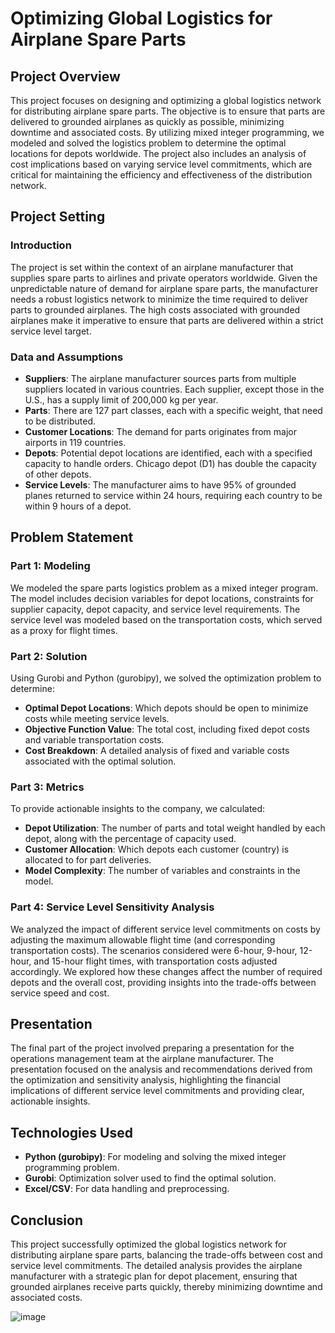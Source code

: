 # Optimizing Global Logistics for Airplane Spare Parts

## Project Overview

This project focuses on designing and optimizing a global logistics network for distributing airplane spare parts. The objective is to ensure that parts are delivered to grounded airplanes as quickly as possible, minimizing downtime and associated costs. By utilizing mixed integer programming, we modeled and solved the logistics problem to determine the optimal locations for depots worldwide. The project also includes an analysis of cost implications based on varying service level commitments, which are critical for maintaining the efficiency and effectiveness of the distribution network.

## Project Setting

### Introduction

The project is set within the context of an airplane manufacturer that supplies spare parts to airlines and private operators worldwide. Given the unpredictable nature of demand for airplane spare parts, the manufacturer needs a robust logistics network to minimize the time required to deliver parts to grounded airplanes. The high costs associated with grounded airplanes make it imperative to ensure that parts are delivered within a strict service level target.

### Data and Assumptions

- **Suppliers**: The airplane manufacturer sources parts from multiple suppliers located in various countries. Each supplier, except those in the U.S., has a supply limit of 200,000 kg per year.
- **Parts**: There are 127 part classes, each with a specific weight, that need to be distributed.
- **Customer Locations**: The demand for parts originates from major airports in 119 countries.
- **Depots**: Potential depot locations are identified, each with a specified capacity to handle orders. Chicago depot (D1) has double the capacity of other depots.
- **Service Levels**: The manufacturer aims to have 95% of grounded planes returned to service within 24 hours, requiring each country to be within 9 hours of a depot.

## Problem Statement

### Part 1: Modeling

We modeled the spare parts logistics problem as a mixed integer program. The model includes decision variables for depot locations, constraints for supplier capacity, depot capacity, and service level requirements. The service level was modeled based on the transportation costs, which served as a proxy for flight times.

### Part 2: Solution

Using Gurobi and Python (gurobipy), we solved the optimization problem to determine:
- **Optimal Depot Locations**: Which depots should be open to minimize costs while meeting service levels.
- **Objective Function Value**: The total cost, including fixed depot costs and variable transportation costs.
- **Cost Breakdown**: A detailed analysis of fixed and variable costs associated with the optimal solution.

### Part 3: Metrics

To provide actionable insights to the company, we calculated:
- **Depot Utilization**: The number of parts and total weight handled by each depot, along with the percentage of capacity used.
- **Customer Allocation**: Which depots each customer (country) is allocated to for part deliveries.
- **Model Complexity**: The number of variables and constraints in the model.

### Part 4: Service Level Sensitivity Analysis

We analyzed the impact of different service level commitments on costs by adjusting the maximum allowable flight time (and corresponding transportation costs). The scenarios considered were 6-hour, 9-hour, 12-hour, and 15-hour flight times, with transportation costs adjusted accordingly. We explored how these changes affect the number of required depots and the overall cost, providing insights into the trade-offs between service speed and cost.

## Presentation

The final part of the project involved preparing a presentation for the operations management team at the airplane manufacturer. The presentation focused on the analysis and recommendations derived from the optimization and sensitivity analysis, highlighting the financial implications of different service level commitments and providing clear, actionable insights.

## Technologies Used

- **Python (gurobipy)**: For modeling and solving the mixed integer programming problem.
- **Gurobi**: Optimization solver used to find the optimal solution.
- **Excel/CSV**: For data handling and preprocessing.

## Conclusion

This project successfully optimized the global logistics network for distributing airplane spare parts, balancing the trade-offs between cost and service level commitments. The detailed analysis provides the airplane manufacturer with a strategic plan for depot placement, ensuring that grounded airplanes receive parts quickly, thereby minimizing downtime and associated costs.

![image](https://github.com/user-attachments/assets/6c122eb3-4ba1-4165-9f87-89b15a391ff1)

